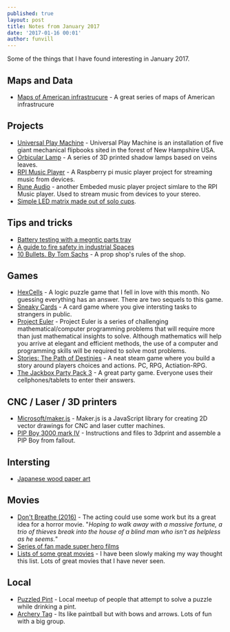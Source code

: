 ```yaml
---
published: true
layout: post
title: Notes from January 2017
date: '2017-01-16 00:01'
author: funvill
---
```


Some of the things that I have found interesting in January 2017.

## Maps and Data

- [Maps of American infrastrucure](https://www.washingtonpost.com/graphics/national/maps-of-american-infrastrucure/) - A great series of maps of American infrastrucure

## Projects
 
- [Universal Play Machine](http://www.themobilestudio.co.uk/project/universal-play-machine/) - Universal Play Machine is an installation of five giant mechanical flipbooks sited in the forest of New Hampshire USA. 
- [Orbicular Lamp](http://n-e-r-v-o-u-s.com/shop/generativeProduct.php?code=137) - A series of 3D printed shadow lamps based on veins leaves.
- [RPI Music Player](http://www.rpimusicplayer.com/) - A Raspberry pi music player project for streaming music from devices.
- [Rune Audio](http://www.runeaudio.com/features/) - another Embeded music player project simlare to the RPI Music player. Used to stream music from devices to your stereo.
- [Simple LED matrix made out of solo cups](https://www.instagram.com/p/BKsnl29DW3A/). 
 
## Tips and tricks
 
- [Battery testing with a megntic parts tray](http://www.instructables.com/id/Battery-Testing-Helper-Magnetic-Parts-Tray/)
- [A guide to fire safety in industrial Spaces](https://medium.com/@guicavalcanti/a-guide-to-fire-safety-in-industrial-spaces-e08b122826dd#.iueozwem4)
- [10 Bullets. By Tom Sachs](https://www.youtube.com/watch?v=49p1JVLHUos) - A prop shop's rules of the shop. 

## Games

- [HexCells](http://store.steampowered.com/app/265890/) - A logic puzzle game that I fell in love with this month. No guessing everything has an answer. There are two sequels to this game. 
- [Sneaky Cards](https://sneakycards.com/play/) - A card game where you give intersting tasks to strangers in public.
- [Project Euler](https://projecteuler.net/) - Project Euler is a series of challenging mathematical/computer programming problems that will require more than just mathematical insights to solve. Although mathematics will help you arrive at elegant and efficient methods, the use of a computer and programming skills will be required to solve most problems.
- [Stories: The Path of Destinies](http://store.steampowered.com/app/439190/) - A neat steam game where you build a story around players choices and actions. PC, RPG, Actiation-RPG.
- [The Jackbox Party Pack 3](http://store.steampowered.com/app/434170/) - A great party game. Everyone uses their cellphones/tablets to enter their answers. 

## CNC / Laser / 3D printers

- [Microsoft/maker.js](https://github.com/Microsoft/maker.js) - Maker.js is a JavaScript library for creating 2D vector drawings for CNC and laser cutter machines.
- [PIP Boy 3000 mark IV](http://ytec3d.com/pip-boy-3000-mark-iv-assembly/) - Instructions and files to 3dprint and assemble a PIP Boy from fallout.

##  Intersting 

- [Japanese wood paper art](https://www.youtube.com/watch?v=TxvOMHoLRBY) 

## Movies 

- [Don't Breathe (2016)](http://www.imdb.com/title/tt4160708/) - The acting could use some work but its a great idea for a horror movie. "*Hoping to walk away with a massive fortune, a trio of thieves break into the house of a blind man who isn't as helpless as he seems.*"
- [Series of fan made super hero films](https://imgur.com/gallery/Tbf55) 
- [Lists of some great movies](https://imgur.com/gallery/Ojgeq) - I have been slowly making my way thought this list. Lots of great movies that I have never seen. 

## Local 

- [Puzzled Pint](http://www.puzzledpint.com/) - Local meetup of people that attempt to solve a puzzle while drinking a pint.
- [Archery Tag](http://6packbeach.com/archery-tag/archery-tag-info/) - Its like paintball but with bows and arrows. Lots of fun with a big group. 

